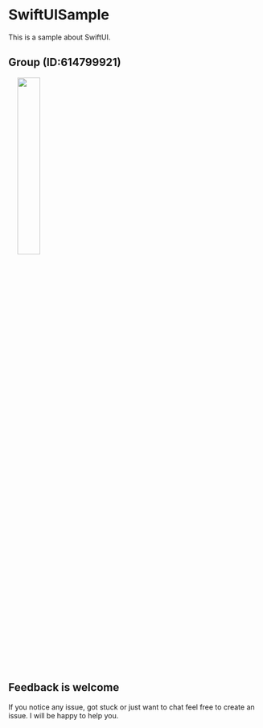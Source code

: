 # SwiftUISample

This is a sample about SwiftUI.


## Group (ID:614799921)

<div align=left>
&emsp; <img src="https://github.com/dgynfi/DYFStore/raw/master/images/g614799921.jpg" width="30%" />
</div>


## Feedback is welcome

If you notice any issue, got stuck or just want to chat feel free to create an issue. I will be happy to help you.
